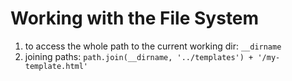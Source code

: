 # Working with the File System

1. to access the whole path to the current working dir: `__dirname`
2. joining paths: `path.join(__dirname, '../templates') + '/my-template.html'`
